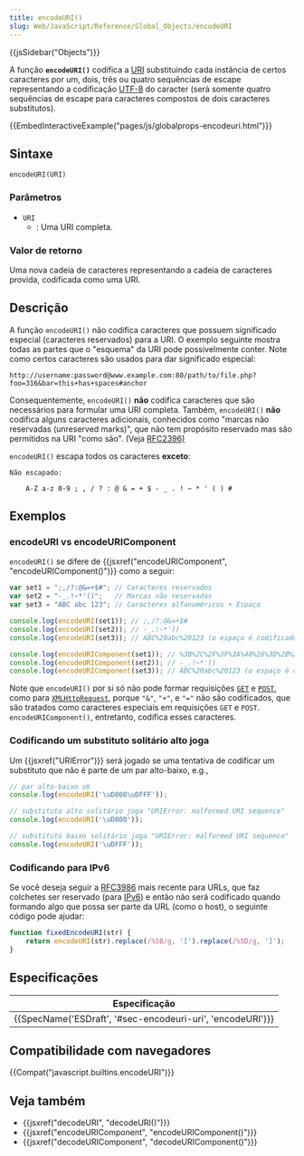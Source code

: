 ```yaml
---
title: encodeURI()
slug: Web/JavaScript/Reference/Global_Objects/encodeURI
---
```


{{jsSidebar("Objects")}}

A função **`encodeURI()`** codifica a [URI](/pt-BR/docs/Glossary/URI) substituindo cada instância de certos caracteres por um, dois, três ou quatro sequências de escape representando a codificação [UTF-8](/pt-BR/docs/Glossary/UTF-8) do caracter (será somente quatro sequências de escape para caracteres compostos de dois caracteres substitutos).

{{EmbedInteractiveExample("pages/js/globalprops-encodeuri.html")}}

## Sintaxe

```
encodeURI(URI)
```

### Parâmetros

- `URI`
  - : Uma URI completa.

### Valor de retorno

Uma nova cadeia de caracteres representando a cadeia de caracteres provida, codificada como uma URI.

## Descrição

A função `encodeURI()` não codifica caracteres que possuem significado especial (caracteres reservados) para a URI. O exemplo seguinte mostra todas as partes que o "esquema" da URI pode possivelmente conter. Note como certos caracteres são usados para dar significado especial:

```
http://username:password@www.example.com:80/path/to/file.php?foo=316&bar=this+has+spaces#anchor
```

Consequentemente, `encodeURI()` **não** codifica caracteres que são necessários para formular uma URI completa. Também, `encodeURI()` **não** codifica alguns caracteres adicionais, conhecidos como "marcas não reservadas (unreserved marks)", que não tem propósito reservado mas são permitidos na URI "como são". (Veja [RFC2396)](https://www.ietf.org/rfc/rfc2396.txt)

`encodeURI()` escapa todos os caracteres **exceto**:

```
Não escapado:

    A-Z a-z 0-9 ; , / ? : @ & = + $ - _ . ! ~ * ' ( ) #
```

## Exemplos

### encodeURI vs encodeURIComponent

`encodeURI()` se difere de {{jsxref("encodeURIComponent", "encodeURIComponent()")}} como a seguir:

```js
var set1 = ";,/?:@&=+$#"; // Caracteres reservados
var set2 = "-_.!~*'()";   // Marcas não reservadas
var set3 = "ABC abc 123"; // Caracteres alfanuméricos + Espaço

console.log(encodeURI(set1)); // ;,/?:@&=+$#
console.log(encodeURI(set2)); // -_.!~*'()
console.log(encodeURI(set3)); // ABC%20abc%20123 (o espaço é codificado como %20)

console.log(encodeURIComponent(set1)); // %3B%2C%2F%3F%3A%40%26%3D%2B%24%23
console.log(encodeURIComponent(set2)); // -_.!~*'()
console.log(encodeURIComponent(set3)); // ABC%20abc%20123 (o espaço é codificado como %20)
```

Note que `encodeURI()` por si só não pode formar requisições [`GET`](/pt-BR/docs/Web/HTTP/Methods/GET) e [`POST`](/pt-BR/docs/Web/HTTP/Methods/POST), como para [`XMLHttpRequest`](/pt-BR/docs/Web/API/XMLHttpRequest), porque `"&"`, `"+"`, e `"="` não são codificados, que são tratados como caracteres especiais em requisições `GET` e `POST`. `encodeURIComponent()`, entretanto, codifica esses caracteres.

### Codificando um substituto solitário alto joga

Um {{jsxref("URIError")}} será jogado se uma tentativa de codificar um substituto que não é parte de um par alto-baixo, e.g.,

```js
// par alto-baixo ok
console.log(encodeURI('\uD800\uDFFF'));

// substituto alto solitário joga "URIError: malformed URI sequence"
console.log(encodeURI('\uD800'));

// substituto baixo solitário joga "URIError: malformed URI sequence"
console.log(encodeURI('\uDFFF'));
```

### Codificando para IPv6

Se você deseja seguir a [RFC3986](http://tools.ietf.org/html/rfc3986) mais recente para URLs, que faz colchetes ser reservado (para [IPv6](/pt-BR/docs/Glossary/IPv6)) e então não será codificado quando formando algo que possa ser parte da URL (como o host), o seguinte código pode ajudar:

```js
function fixedEncodeURI(str) {
    return encodeURI(str).replace(/%5B/g, '[').replace(/%5D/g, ']');
}
```

## Especificações

| Especificação                                                                |
| ---------------------------------------------------------------------------- |
| {{SpecName('ESDraft', '#sec-encodeuri-uri', 'encodeURI')}} |

## Compatibilidade com navegadores

{{Compat("javascript.builtins.encodeURI")}}

## Veja também

- {{jsxref("decodeURI", "decodeURI()")}}
- {{jsxref("encodeURIComponent", "encodeURIComponent()")}}
- {{jsxref("decodeURIComponent", "decodeURIComponent()")}}
